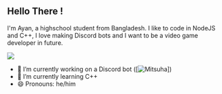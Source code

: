 
## Hello There !

I'm Ayan, a highschool student from Bangladesh. I like to code in NodeJS and C++, I love making Discord bots and I want to be a video game developer in future.

![](https://github-readme-stats.vercel.app/api?username=theRealAyan&show_icons=true&theme=radical)

- 🔭 I’m currently working on a Discord bot ([![Mitsuha](https://github.com/theRealAyan/mitsuha-project)])
- 🌱 I’m currently learning C++
- 😄 Pronouns: he/him
